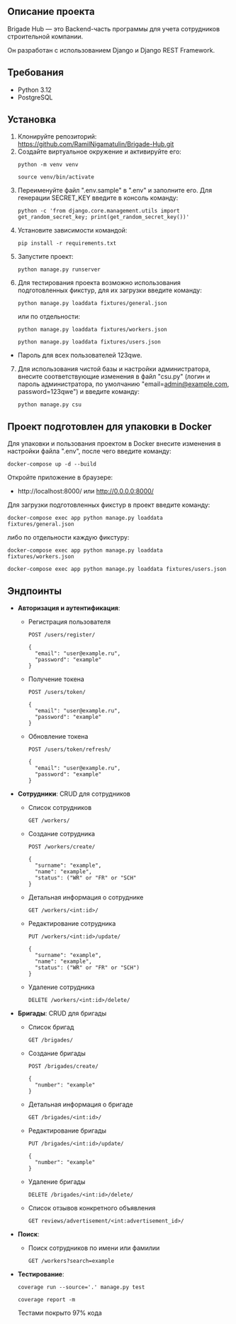 ## Описание проекта

Brigade Hub — это Backend-часть программы для учета сотрудников строительной компании. 

Он разработан с использованием Django и Django REST Framework. 

## Требования

- Python 3.12
- PostgreSQL

## Установка
1. Клонируйте репозиторий: https://github.com/RamilNigamatulin/Brigade-Hub.git
2. Создайте виртуальное окружение и активируйте его:
    ```
    python -m venv venv
    ```
    ```
    source venv/bin/activate
    ```
3. Переименуйте файл ".env.sample" в ".env" и заполните его.
Для генерации SECRET_KEY введите в консоль команду: 
    ```
    python -c 'from django.core.management.utils import get_random_secret_key; print(get_random_secret_key())'
    ```
4. Установите зависимости командой: 
    ```
    pip install -r requirements.txt
    ```
5. Запустите проект:
    ```
    python manage.py runserver
    ```
6. Для тестирования проекта возможно использования подготовленных фикстур, для их загрузки введите команду:
    ```
    python manage.py loaddata fixtures/general.json
    ```
    или по отдельности: 
    ```
    python manage.py loaddata fixtures/workers.json
    ```
    ```
    python manage.py loaddata fixtures/users.json
    ```
- Пароль для всех пользователей 123qwe.
7. Для использования чистой базы и настройки администратора, внесите соответствующие изменения в файл "csu.py" (логин и пароль администратора, по умолчанию "email=admin@example.com, password=123qwe") и введите команду: 
    ```
    python manage.py csu
    ```
   
## Проект подготовлен для упаковки в Docker

Для упаковки и пользования проектом в Docker внесите изменения в настройки файла ".env", после чего введите команду:
```
docker-compose up -d --build
```

Откройте приложение в браузере:
- http://localhost:8000/ или http://0.0.0.0:8000/

Для загрузки подготовленных фикстур в проект введите команду:
```
docker-compose exec app python manage.py loaddata fixtures/general.json
```
либо по отдельности каждую фикстуру: 
```
docker-compose exec app python manage.py loaddata fixtures/workers.json
```
```
docker-compose exec app python manage.py loaddata fixtures/users.json
```

## Эндпоинты

- **Авторизация и аутентификация**:
  - Регистрация пользователя
    ```
    POST /users/register/
    ``` 
    ```
    {
      "email": "user@example.ru",
      "password": "example"
    }
    ```
  - Получение токена
    ```
    POST /users/token/
    ``` 
    ```
    {
      "email": "user@example.ru",
      "password": "example"
    }
    ```
  - Обновление токена
    ```
    POST /users/token/refresh/
    ```
    ```
    {
      "email": "user@example.ru",
      "password": "example"
    }
    ```
  
- **Сотрудники**:
    CRUD для сотрудников
  - Список сотрудников
    ```
    GET /workers/
    ``` 
  - Создание сотрудника
    ```
    POST /workers/create/
    ``` 
    ```
    {
      "surname": "example",
      "name": "example",
      "status": ("WR" or "FR" or "SCH"
    }
    ```
  - Детальная информация о сотруднике
    ```
    GET /workers/<int:id>/
    ```
  - Редактирование сотрудника
    ```
    PUT /workers/<int:id>/update/
    ```
    ```
    {
      "surname": "example",
      "name": "example",
      "status": ("WR" or "FR" or "SCH")
    }
    ```
  - Удаление сотрудника
    ```
    DELETE /workers/<int:id>/delete/
    ```

- **Бригады**:
    CRUD для бригады
  - Список бригад
    ```
    GET /brigades/
    ``` 
  - Создание бригады
    ```
    POST /brigades/create/
    ``` 
    ```
    {
      "number": "example"
    }
    ```
  - Детальная информация о бригаде
    ```
    GET /brigades/<int:id>/
    ```
  - Редактирование бригады
    ```
    PUT /brigades/<int:id>/update/
    ```
    ```
    {
      "number": "example"
    }
    ```
  - Удаление бригады
    ```
    DELETE /brigades/<int:id>/delete/
    ```
  - Список отзывов конкретного объявления
    ```
    GET reviews/advertisement/<int:advertisement_id>/
    ```
    
- **Поиск**:
  - Поиск сотрудников по имени или фамилии
    ```
    GET /workers?search=example
    ``` 
    
- **Тестирование**:
    
  ```
  coverage run --source='.' manage.py test
  ```
  ```
  coverage report -m
  ```
    Тестами покрыто 97% кода